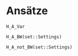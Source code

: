 # Ansätze

```@docs
H_A_Var
```
```@docs
H_A_BW(set::Settings)
```
```@docs
H_A_not_BW(set::Settings) 
```